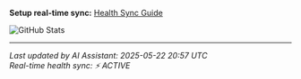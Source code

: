 

**Setup real-time sync:** [Health Sync Guide](docs/health-sync-setup.md)



![GitHub Stats](https://github-readme-stats.vercel.app/api?username=anhngit&show_icons=true&theme=radical)

---
*Last updated by AI Assistant: 2025-05-22 20:57 UTC*  
*Real-time health sync: ⚡ ACTIVE*
